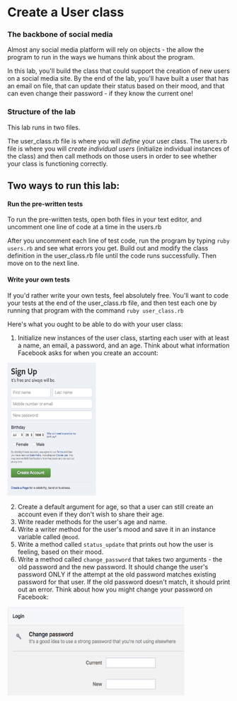 # Create a User class

### The backbone of social media

Almost any social media platform will rely on objects - the allow the program to run in the ways we humans think about the program. 

In this lab, you'll build the class that could support the creation of new users on a social media site. By the end of the lab, you'll have built a user that has an email on file, that can update their status based on their mood, and that can even change their password - if they know the current one!

### Structure of the lab

This lab runs in two files.

The user_class.rb file is where you will *define* your user class. The users.rb file is where you will *create individual users* (initialize individual instances of the class) and then call methods on those users in order to see whether your class is functioning correctly.

## Two ways to run this lab:

#### Run the pre-written tests

To run the pre-written tests, open both files in your text editor, and uncomment one line of code at a time in the users.rb

After you uncomment each line of test code, run the program by typing `ruby users.rb` and see what errors you get. Build out and modify the class definition in the user_class.rb file until the code runs successfully. Then move on to the next line.

#### Write your own tests

If you'd rather write your own tests, feel absolutely free. You'll want to code your tests at the end of the user_class.rb file, and then test each one by running that program with the command `ruby user_class.rb`

Here's what you ought to be able to do with your user class:

1. Initialize new instances of the user class, starting each user with at least a name, an email, a password, and an age. Think about what information Facebook asks for when you create an account:

<img src="images/signup.png" width="200" height="300"/>

2. Create a default argument for age, so that a user can still create an account even if they don't wish to share their age.
3. Write reader methods for the user's age and name.
4. Write a writer method for the user's mood and save it in an instance variable called `@mood`.
5. Write a method called `status_update` that prints out how the user is feeling, based on their mood.
6. Write a method called `change_password` that takes two arguments - the old password and the new password. It should change the user's password ONLY if the attempt at the old password matches existing password for that user. If the old password doesn't match, it should print out an error. Think about how you might change your password on Facebook:

<img src="images/changepassword.png" width="400" height="200"/>
